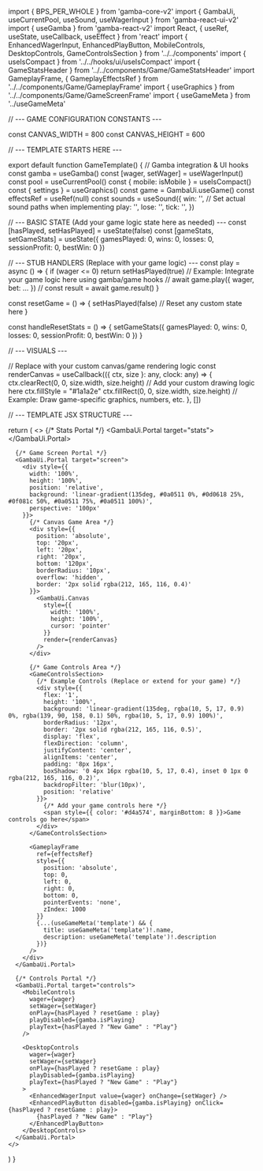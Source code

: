import { BPS_PER_WHOLE } from 'gamba-core-v2'
import { GambaUi, useCurrentPool, useSound, useWagerInput } from 'gamba-react-ui-v2'
import { useGamba } from 'gamba-react-v2'
import React, { useRef, useState, useCallback, useEffect } from 'react'
import { EnhancedWagerInput, EnhancedPlayButton, MobileControls, DesktopControls, GameControlsSection } from '../../components'
import { useIsCompact } from '../../hooks/ui/useIsCompact'
import { GameStatsHeader } from '../../components/Game/GameStatsHeader'
import GameplayFrame, { GameplayEffectsRef } from '../../components/Game/GameplayFrame'
import { useGraphics } from '../../components/Game/GameScreenFrame'
import { useGameMeta } from '../useGameMeta'

// --- GAME CONFIGURATION CONSTANTS ---

const CANVAS_WIDTH = 800
const CANVAS_HEIGHT = 600

// --- TEMPLATE STARTS HERE ---

export default function GameTemplate() {
  // Gamba integration & UI hooks
  const gamba = useGamba()
  const [wager, setWager] = useWagerInput()
  const pool = useCurrentPool()
  const { mobile: isMobile } = useIsCompact()
  const { settings } = useGraphics()
  const game = GambaUi.useGame()
  const effectsRef = useRef<GameplayEffectsRef>(null)
  const sounds = useSound({
    win: '', // Set actual sound paths when implementing
    play: '',
    lose: '',
    tick: '',
  })

  // --- BASIC STATE (Add your game logic state here as needed) ---
  const [hasPlayed, setHasPlayed] = useState(false)
  const [gameStats, setGameStats] = useState({
    gamesPlayed: 0,
    wins: 0,
    losses: 0,
    sessionProfit: 0,
    bestWin: 0
  })

  // --- STUB HANDLERS (Replace with your game logic) ---
  const play = async () => {
    if (wager <= 0) return
    setHasPlayed(true)
    // Example: Integrate your game logic here using gamba/game hooks
    // await game.play({ wager, bet: ... })
    // const result = await game.result()
  }

  const resetGame = () => {
    setHasPlayed(false)
    // Reset any custom state here
  }

  const handleResetStats = () => {
    setGameStats({
      gamesPlayed: 0,
      wins: 0,
      losses: 0,
      sessionProfit: 0,
      bestWin: 0
    })
  }
  
  // --- VISUALS ---

  // Replace with your custom canvas/game rendering logic
  const renderCanvas = useCallback(({ ctx, size }: any, clock: any) => {
    ctx.clearRect(0, 0, size.width, size.height)
    // Add your custom drawing logic here
    ctx.fillStyle = "#1a1a2e"
    ctx.fillRect(0, 0, size.width, size.height)
    // Example: Draw game-specific graphics, numbers, etc.
  }, [])

  // --- TEMPLATE JSX STRUCTURE ---

  return (
    <>
      {/* Stats Portal */}
      <GambaUi.Portal target="stats">
        <GameStatsHeader
          gameName="GameTemplate"
          gameMode="Boilerplate"
          stats={gameStats}
          onReset={handleResetStats}
          isMobile={isMobile}
        />
      </GambaUi.Portal>

      {/* Game Screen Portal */}
      <GambaUi.Portal target="screen">
        <div style={{
          width: '100%',
          height: '100%',
          position: 'relative',
          background: 'linear-gradient(135deg, #0a0511 0%, #0d0618 25%, #0f081c 50%, #0a0511 75%, #0a0511 100%)',
          perspective: '100px'
        }}>
          {/* Canvas Game Area */}
          <div style={{
            position: 'absolute',
            top: '20px',
            left: '20px',
            right: '20px',
            bottom: '120px',
            borderRadius: '10px',
            overflow: 'hidden',
            border: '2px solid rgba(212, 165, 116, 0.4)'
          }}>
            <GambaUi.Canvas
              style={{
                width: '100%',
                height: '100%',
                cursor: 'pointer'
              }}
              render={renderCanvas}
            />
          </div>

          {/* Game Controls Area */}
          <GameControlsSection>
            {/* Example Controls (Replace or extend for your game) */}
            <div style={{
              flex: '1',
              height: '100%',
              background: 'linear-gradient(135deg, rgba(10, 5, 17, 0.9) 0%, rgba(139, 90, 158, 0.1) 50%, rgba(10, 5, 17, 0.9) 100%)',
              borderRadius: '12px',
              border: '2px solid rgba(212, 165, 116, 0.5)',
              display: 'flex',
              flexDirection: 'column',
              justifyContent: 'center',
              alignItems: 'center',
              padding: '8px 16px',
              boxShadow: '0 4px 16px rgba(10, 5, 17, 0.4), inset 0 1px 0 rgba(212, 165, 116, 0.2)',
              backdropFilter: 'blur(10px)',
              position: 'relative'
            }}>
              {/* Add your game controls here */}
              <span style={{ color: '#d4a574', marginBottom: 8 }}>Game controls go here</span>
            </div>
          </GameControlsSection>

          <GameplayFrame
            ref={effectsRef}
            style={{
              position: 'absolute',
              top: 0,
              left: 0,
              right: 0,
              bottom: 0,
              pointerEvents: 'none',
              zIndex: 1000
            }}
            {...(useGameMeta('template') && {
              title: useGameMeta('template')!.name,
              description: useGameMeta('template')!.description
            })}
          />
        </div>
      </GambaUi.Portal>

      {/* Controls Portal */}
      <GambaUi.Portal target="controls">
        <MobileControls
          wager={wager}
          setWager={setWager}
          onPlay={hasPlayed ? resetGame : play}
          playDisabled={gamba.isPlaying}
          playText={hasPlayed ? "New Game" : "Play"}
        />

        <DesktopControls
          wager={wager}
          setWager={setWager}
          onPlay={hasPlayed ? resetGame : play}
          playDisabled={gamba.isPlaying}
          playText={hasPlayed ? "New Game" : "Play"}
        >
          <EnhancedWagerInput value={wager} onChange={setWager} />
          <EnhancedPlayButton disabled={gamba.isPlaying} onClick={hasPlayed ? resetGame : play}>
            {hasPlayed ? "New Game" : "Play"}
          </EnhancedPlayButton>
        </DesktopControls>
      </GambaUi.Portal>
    </>
  )
}